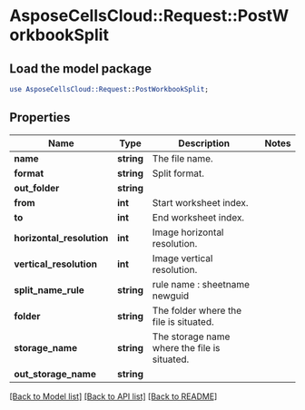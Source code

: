 # AsposeCellsCloud::Request::PostWorkbookSplit 

## Load the model package
```perl
use AsposeCellsCloud::Request::PostWorkbookSplit;
```

## Properties
Name | Type | Description | Notes
------------ | ------------- | ------------- | -------------
**name** | **string** | The file name. |
**format** | **string** | Split format. |
**out_folder** | **string** |  |
**from** | **int** | Start worksheet index. |
**to** | **int** | End worksheet index. |
**horizontal_resolution** | **int** | Image horizontal resolution. |
**vertical_resolution** | **int** | Image vertical resolution. |
**split_name_rule** | **string** | rule name : sheetname  newguid  |
**folder** | **string** | The folder where the file is situated. |
**storage_name** | **string** | The storage name where the file is situated. |
**out_storage_name** | **string** |  |  

[[Back to Model list]](../README.md#documentation-for-requests) [[Back to API list]](../README.md#documentation-for-api-endpoints) [[Back to README]](../README.md)

